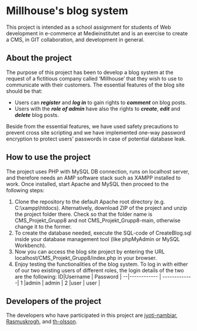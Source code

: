 # Millhouse's blog system
This project is intended as a school assignment for students of Web development in e-commerce at Medieinstitutet and is an exercise to create a CMS, in GIT collaboration, and development in general.
## About the project
The purpose of this project has been to develop a blog system at the request of a fictitious company called ‘Millhouse’ that they wish to use to communicate with their customers.
The essential features of the blog site should be that:
- Users can ***register*** and ***log in*** to gain rights to ***comment*** on blog posts.
- Users with the ***role of admin*** have also the rights to ***create***, ***edit*** and ***delete*** blog posts.

Beside from the essential features, we have used safety precautions to prevent cross site scripting and we have implemented one-way password encryption to protect users' passwords in case of potential database leak.
## How to use the project
The project uses PHP with MySQL DB connection, runs on localhost server, and therefore needs an AMP software stack such as XAMPP installed to work. Once installed, start Apache and MySQL then proceed to the following steps:
1.	Clone the repository to the default Apache root directory (e.g. C:\xampp\htdocs). Alternatively, download ZIP of the project and unzip the project folder there. Check so that the folder name is CMS_Projekt_Grupp8 and not CMS_Projekt_Grupp8-main, otherwise change it to the former.
2.	To create the database needed, execute the SQL-code of CreateBlog.sql inside your database management tool (like phpMyAdmin or MySQL Workbench).
3.	Now you can access the blog site project by entering the URL localhost/CMS_Projekt_Grupp8/index.php in your browser.
4.	Enjoy testing the functionalities of the blog system. To log in with either of our two existing users of different roles, the login details of the two are the following:
    ID|Username     | Password     |
    --|------------ | -------------|
    1 |admin        | admin        |
    2 |user         | user         |
## Developers of the project
The developers who have participated in this project are [jyoti-nambiar](https://github.com/jyoti-nambiar), [Rasmuskrogh](https://github.com/Rasmuskrogh), and [th-olsson](https://github.com/th-olsson).
